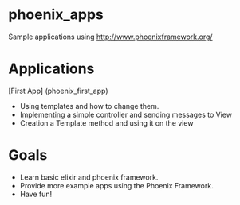 phoenix_apps
============

Sample applications using http://www.phoenixframework.org/

# Applications

[First App] (phoenix_first_app)

- Using templates and how to change them. 
- Implementing a simple controller and sending messages to View
- Creation a Template method and using it on the view


# Goals

- Learn basic elixir and phoenix framework.
- Provide more example apps using the Phoenix Framework.
- Have fun!
